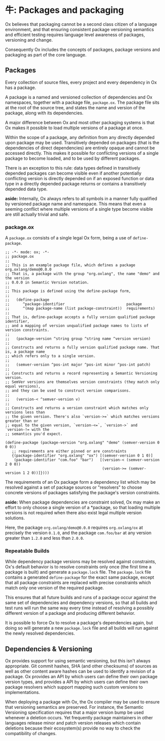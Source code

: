 # 牛: Packages and packaging

Ox believes that packaging cannot be a second class citizen of a language environment, and that ensuring consistent
package versioning semantics and efficient testing requires language level awareness of packages, versioning and change.

Consequently Ox includes the concepts of packages, package versions and packaging as part of the core language.

## Packages

Every collection of source files, every project and every dependency in Ox has a package.

A package is a named and versioned collection of dependencies and Ox namespaces, together with a package file,
`package.ox`. The package file sits at the root of the source tree, and states the name and version of the package,
along with its dependencies.

A major difference between Ox and most other packaging systems is that Ox makes it possible to load multiple versions of
a package at once.

Within the scope of a package, any definition from any directly depended upon package may be used. Transitively depended
on packages (that is the dependencies of direct dependencies) are entirely opaque and cannot be accessed directly. This
makes it possible for conflicting versions of a single package to become loaded, and to be used by different packages.

There is an exception to this rule: data types defined in transitively depended packages can become visible even if
another potentially conflicting version is directly depended on if an exposed function or data type in a directly
depended package returns or contains a transitively depended data type.

**aside:** Internally, Ox always refers to all symbols in a manner fully qualified by versioned package name and
namespace. This means that even a seeming conflict where multiple versions of a single type become visible are still
actually trivial and safe.

### package.ox

A `package.ox` consists of a single legal Ox form, being a use of `define-package`.

```
;; -*- mode: ox; -*-
;; package.ox
;;
;; This is an example package file, which defines a package org.oxlang/demo@0.0.0
;; That is, a package with the group "org.oxlang", the name "demo" and the version
;; 0.0.0 in Semantic Version notation.
;;
;; This package is defined using the define-package form,
;;
;;   (define-package 
;;      ^package-identifier                            package
;;      ^(map package-name (list package-constraint))  requirements)
;;
;; That is, define-package accepts a fully version qualified package identifier,
;; and a mapping of version unqualified package names to lists of version constraints.
;;
;;   (package-version ^string group ^string name ^version version)
;;
;; Constructs and returns a fully version qualified package name. That is, a package name
;; which refers only to a single version.
;;
;;   (semver-version ^pos-int major ^pos-int minor ^pos-int patch)
;;
;; Constructs and returns a record representing a Semantic Versioning version.
;; SemVer versions are themselves version constraints (they match only equal versions),
;; and they can be used to construct version comparisons.
;;
;;   (version-< ^semver-version v)
;;
;; Constructs and returns a version constraint which matches only versions less than
;; the given version. There's also `version->=` which matches versions greater than or
;; equal to the given version, `version-<=`, `version->` and `version-!= with the 
;; semantics you'd expect.

(define-package (package-version "org.oxlang" "demo" (semver-version 0 0 0))
   ;; requirements are either pinned or are constraints
   {(package-identifier "org.oxlang" "ox") [(semver-version 0 1 0)]
    (package-identifier "com.foo" "bar")   [(version-< (semver-version 2 0 0))
                                            (version->= (semver-version 1 2 0))]})))
```

The requirements of an Ox package form a dependency list which may be resolved against a set of package sources or
"resolvers" to choose concrete versions of packages satisfying the package's version constraints.

**aside:** When package dependencies are constraint solved, Ox may make an effort to only choose a single version of a
*package, so that loading multiple versions is not required when there also exist legal multiple version solutions.

Here, the package `org.oxlang/demo@0.0.0` requires `org.oxlang/ox` at precisely the version `0.1.0`, and the package
`com.foo/bar` at any version greater than `1.2.0` and less than `2.0.0`.

### Repeatable Builds

While dependency package versions may be resolved against constraints, Ox's default behavior is to resolve constraints
only once (the first time a package is built) and generate a `package.lock` file. The `package.lock` file contains a
generated `define-package` for the exact same package, except that all package constraints are replaced with precise
constraints which match only one version of the required package.

This ensures that all future builds and runs of a package occur against the same set of dependencies and dependency
versions, so that all builds and test runs will run the same way every time instead of resolving a possibly different
version of a package and producing different behavior.

It is possible to force Ox to resolve a package's dependencies again, but doing so will generate a new `package.lock`
file and all builds will run against the newly resolved dependencies.

## Dependencies & Versioning

Ox provides support for using semantic versioning, but this isn't always appropriate. Git commit hashes, SHA (and other
checksums) of sources as well as other content aware hashes can be used to identify a revision of a package. Ox provides
an API by which users can define their own package version types, and provides a API by which users can define their own
package resolvers which support mapping such custom versions to implementations.

When deploying a package with Ox, the Ox compiler may be used to ensure that versioning semantics are preserved. For
instance, the Semantic Versioning specification requires that a major version bump be used whenever a deletion occurs.
Yet frequently package maintainers in other languages release minor and patch version releases which contain deletions
because their ecosystem(s) provide no way to check the compatibility of changes.
